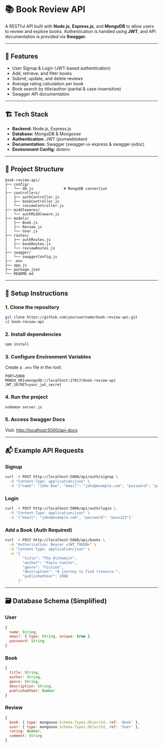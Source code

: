 # 📚 Book Review API

A RESTful API built with **Node.js**, **Express.js**, and **MongoDB** to allow users to review and explore books. Authentication is handled using **JWT**, and API documentation is provided via **Swagger**.

---

## 🚀 Features

* User Signup & Login (JWT-based authentication)
* Add, retrieve, and filter books
* Submit, update, and delete reviews
* Average rating calculation per book
* Book search by title/author (partial & case-insensitive)
* Swagger API documentation

---

## 🏗️ Tech Stack

* **Backend:** Node.js, Express.js
* **Database:** MongoDB & Mongoose
* **Authentication:** JWT (jsonwebtoken)
* **Documentation:** Swagger (swagger-ui-express & swagger-jsdoc)
* **Environment Config:** dotenv

---

## 📁 Project Structure

```
book-review-api/
├── config/
│   └── db.js              # MongoDB connection
├── controllers/
│   ├── authController.js
│   ├── bookController.js
│   └── reviewController.js
├── middlewares/
│   └── authMiddleware.js
├── models/
│   ├── Book.js
│   ├── Review.js
│   └── User.js
├── routes/
│   ├── authRoutes.js
│   ├── bookRoutes.js
│   └── reviewRoutes.js
├── swagger/
│   └── swaggerConfig.js
├── .env
├── app.js
├── package.json
└── README.md
```

---

## 🔧 Setup Instructions

### 1. Clone the repository

```bash
git clone https://github.com/yourusername/book-review-api.git
cd book-review-api
```

### 2. Install dependencies

```bash
npm install
```

### 3. Configure Environment Variables

Create a `.env` file in the root:

```env
PORT=5000
MONGO_URI=mongodb://localhost:27017/book-review-api
JWT_SECRET=your_jwt_secret
```

### 4. Run the project

```bash
nodemon server.js
```

### 5. Access Swagger Docs

Visit: [http://localhost:5000/api-docs](http://localhost:5000/api-docs)

---

## 📬 Example API Requests

### Signup

```bash
curl -X POST http://localhost:5000/api/auth/signup \
  -H "Content-Type: application/json" \
  -d '{"name": "John Doe", "email": "john@example.com", "password": "pass123"}'
```

### Login

```bash
curl -X POST http://localhost:5000/api/auth/login \
  -H "Content-Type: application/json" \
  -d '{"email": "john@example.com", "password": "pass123"}'
```

### Add a Book (Auth Required)

```bash
curl -X POST http://localhost:5000/api/books \
  -H "Authorization: Bearer <JWT_TOKEN>" \
  -H "Content-Type: application/json" \
  -d '{
        "title": "The Alchemist",
        "author": "Paulo Coelho",
        "genre": "Fiction",
        "description": "A journey to find treasure.",
        "publishedYear": 1988
      }'
```

---

## 🗃️ Database Schema (Simplified)

### User

```js
{
  name: String,
  email: { type: String, unique: true },
  password: String
}
```

### Book

```js
{
  title: String,
  author: String,
  genre: String,
  description: String,
  publishedYear: Number
}
```

### Review

```js
{
  book: { type: mongoose.Schema.Types.ObjectId, ref: 'Book' },
  user: { type: mongoose.Schema.Types.ObjectId, ref: 'User' },
  rating: Number,
  comment: String
}
```
